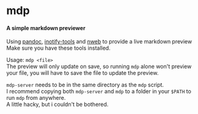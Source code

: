 # mdp
#### A simple markdown previewer
Using [pandoc](https://pandoc.org/), [inotify-tools](https://github.com/inotify-tools/inotify-tools/wiki) and [nweb](https://aur.archlinux.org/packages/nweb/) to provide a live markdown preview  
Make sure you have these tools installed.

Usage: `mdp <file>`  
The preview will only update on save, so running `mdp` alone won't preview your file, you will have to save the file to update the preview.

`mdp-server` needs to be in the same directory as the `mdp` script.  
I recommend copying both `mdp-server` and `mdp` to a folder in your `$PATH` to run `mdp` from anywhere.  
A little hacky, but i couldn't be bothered.
